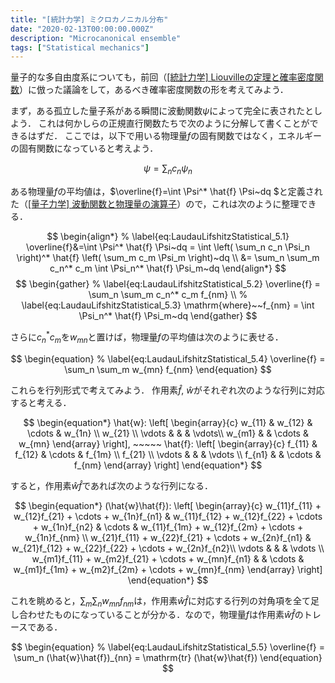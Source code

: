 ```yaml
---
title: "[統計力学] ミクロカノニカル分布"
date: "2020-02-13T00:00:00.000Z"
description: "Microcanonical ensemble"
tags: ["Statistical mechanics"]
---
```


量子的な多自由度系についても，前回（[[統計力学] Liouvilleの定理と確率密度関数](https://kanamesasaki.github.io/blog/20200422-schroedinger/)）に倣った議論をして，あるべき確率密度関数の形を考えてみよう．

まず，ある孤立した量子系がある瞬間に波動関数$\psi$によって完全に表されたとしよう．
これは何かしらの正規直行関数たちで次のように分解して書くことができるはずだ．
ここでは，以下で用いる物理量$f$の固有関数ではなく，エネルギーの固有関数になっていると考えよう．

$$
\begin{equation}
\psi = \sum_n c_n \psi_n
\end{equation}
$$

ある物理量$f$の平均値は，$\overline{f}=\int \Psi^* \hat{f} \Psi~dq $と定義された（[[量子力学] 波動関数と物理量の演算子](https://kanamesasaki.github.io/blog/20200417-wave-function/)）ので，これは次のように整理できる．

$$
\begin{align*}
% \label{eq:LaudauLifshitzStatistical_5.1}
\overline{f}&=\int \Psi^* \hat{f} \Psi~dq 
= \int \left( \sum_n c_n \Psi_n \right)^* \hat{f} \left( \sum_m c_m \Psi_m \right)~dq \\
&= \sum_n \sum_m c_n^* c_m \int \Psi_n^* \hat{f} \Psi_m~dq
\end{align*}
$$
$$
\begin{gather}
% \label{eq:LaudauLifshitzStatistical_5.2}
\overline{f} = \sum_n \sum_m c_n^* c_m f_{nm} \\
% \label{eq:LaudauLifshitzStatistical_5.3}
\mathrm{where}~~f_{nm} = \int \Psi_n^* \hat{f} \Psi_m~dq
\end{gather}
$$

さらに$c_n^*c_m$を$w_{mn}$と置けば，物理量$f$の平均値は次のように表せる．

$$
\begin{equation}
% \label{eq:LaudauLifshitzStatistical_5.4}
\overline{f} = \sum_n \sum_m w_{mn} f_{nm}
\end{equation}
$$

これらを行列形式で考えてみよう．
作用素$\hat{f},~\hat{w}$がそれぞれ次のような行列に対応すると考える．

$$
\begin{equation*}
\hat{w}: \left[ \begin{array}{c} 
w_{11} & w_{12} & \cdots & w_{1n} \\ 
w_{21} \\
\vdots & & & \vdots\\
w_{m1} & & \cdots & w_{mn} 
\end{array} \right], ~~~~~
\hat{f}: \left[ \begin{array}{c} 
f_{11} & f_{12} & \cdots & f_{1m} \\ 
f_{21} \\
\vdots & & & \vdots \\
f_{n1} & & \cdots & f_{nm}  
\end{array} \right]
\end{equation*}
$$

すると，作用素$\hat{w}\hat{f}$であれば次のような行列になる．

$$
\begin{equation*}
(\hat{w}\hat{f}): \left[ \begin{array}{c} 
w_{11}f_{11} + w_{12}f_{21} + \cdots + w_{1n}f_{n1} & w_{11}f_{12} + w_{12}f_{22} + \cdots + w_{1n}f_{n2} & \cdots & w_{11}f_{1m} + w_{12}f_{2m} + \cdots + w_{1n}f_{nm} \\ 
w_{21}f_{11} + w_{22}f_{21} + \cdots + w_{2n}f_{n1} & w_{21}f_{12} + w_{22}f_{22} + \cdots + w_{2n}f_{n2}\\
\vdots & & & \vdots \\
w_{m1}f_{11} + w_{m2}f_{21} + \cdots + w_{mn}f_{n1} & & \cdots & w_{m1}f_{1m} + w_{m2}f_{2m} + \cdots + w_{mn}f_{nm}
\end{array} \right]
\end{equation*}
$$

これを眺めると，$\sum_m \sum_n w_{mn} f_{nm}$は，作用素$\hat{w}\hat{f}$に対応する行列の対角項を全て足し合わせたものになっていることが分かる．なので，物理量$f$は作用素$\hat{w}\hat{f}$のトレースである．

$$
\begin{equation}
% \label{eq:LaudauLifshitzStatistical_5.5}
\overline{f} = \sum_n (\hat{w}\hat{f})_{nn} = \mathrm{tr} (\hat{w}\hat{f})
\end{equation}
$$

